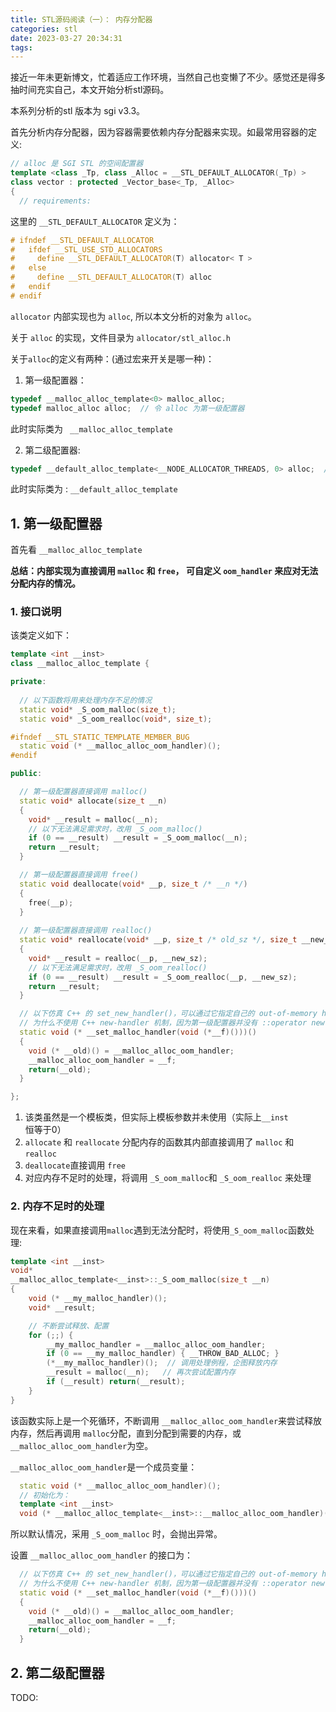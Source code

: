 ```yaml
---
title: STL源码阅读（一）： 内存分配器
categories: stl
date: 2023-03-27 20:34:31
tags:
---
```


接近一年未更新博文，忙着适应工作环境，当然自己也变懒了不少。感觉还是得多抽时间充实自己，本文开始分析stl源码。

本系列分析的stl 版本为 sgi v3.3。

首先分析内存分配器，因为容器需要依赖内存分配器来实现。如最常用容器的定义:

```cpp
// alloc 是 SGI STL 的空间配置器
template <class _Tp, class _Alloc = __STL_DEFAULT_ALLOCATOR(_Tp) >
class vector : protected _Vector_base<_Tp, _Alloc> 
{
  // requirements:
```

这里的 `__STL_DEFAULT_ALLOCATOR` 定义为：

```cpp
# ifndef __STL_DEFAULT_ALLOCATOR
#   ifdef __STL_USE_STD_ALLOCATORS
#     define __STL_DEFAULT_ALLOCATOR(T) allocator< T >
#   else
#     define __STL_DEFAULT_ALLOCATOR(T) alloc
#   endif
# endif
```

 `allocator` 内部实现也为 `alloc`, 所以本文分析的对象为 `alloc`。

关于 `alloc` 的实现，文件目录为 `allocator/stl_alloc.h`

关于`alloc`的定义有两种：(通过宏来开关是哪一种)：

1. 第一级配置器：

```cpp
typedef __malloc_alloc_template<0> malloc_alloc;
typedef malloc_alloc alloc;  // 令 alloc 为第一级配置器
```

此时实际类为 ` __malloc_alloc_template`

2. 第二级配置器:

```cpp
typedef __default_alloc_template<__NODE_ALLOCATOR_THREADS, 0> alloc;  // 令 alloc 为第二级配置器
```

此时实际类为 : `__default_alloc_template`

## 1. 第一级配置器

首先看 `__malloc_alloc_template`

**总结：内部实现为直接调用 `malloc` 和 `free`， 可自定义 `oom_handler`  来应对无法分配内存的情况。**

### 1. 接口说明

该类定义如下：

```c++
template <int __inst>
class __malloc_alloc_template {

private:
  
  // 以下函数将用来处理内存不足的情况
  static void* _S_oom_malloc(size_t);
  static void* _S_oom_realloc(void*, size_t);

#ifndef __STL_STATIC_TEMPLATE_MEMBER_BUG
  static void (* __malloc_alloc_oom_handler)();
#endif

public:

  // 第一级配置器直接调用 malloc()
  static void* allocate(size_t __n)
  {
    void* __result = malloc(__n);
    // 以下无法满足需求时，改用 _S_oom_malloc()
    if (0 == __result) __result = _S_oom_malloc(__n);
    return __result;
  }

  // 第一级配置器直接调用 free()
  static void deallocate(void* __p, size_t /* __n */)
  {
    free(__p);
  }
  
  // 第一级配置器直接调用 realloc()
  static void* reallocate(void* __p, size_t /* old_sz */, size_t __new_sz)
  {
    void* __result = realloc(__p, __new_sz);
    // 以下无法满足需求时，改用 _S_oom_realloc()
    if (0 == __result) __result = _S_oom_realloc(__p, __new_sz);
    return __result;
  }

  // 以下仿真 C++ 的 set_new_handler()，可以通过它指定自己的 out-of-memory handler
  // 为什么不使用 C++ new-handler 机制，因为第一级配置器并没有 ::operator new 来配置内存
  static void (* __set_malloc_handler(void (*__f)()))()
  {
    void (* __old)() = __malloc_alloc_oom_handler;
    __malloc_alloc_oom_handler = __f;
    return(__old);
  }

};
```

1. 该类虽然是一个模板类，但实际上模板参数并未使用（实际上`__inst`恒等于0）
2. `allocate` 和 `reallocate` 分配内存的函数其内部直接调用了 `malloc` 和 `realloc`
3. `deallocate`直接调用 `free`
4. 对应内存不足时的处理，将调用 `_S_oom_malloc`和 `_S_oom_realloc` 来处理

### 2. 内存不足时的处理

现在来看，如果直接调用`malloc`遇到无法分配时，将使用`_S_oom_malloc`函数处理:

```cpp
template <int __inst>
void*
__malloc_alloc_template<__inst>::_S_oom_malloc(size_t __n)
{
    void (* __my_malloc_handler)();
    void* __result;

    // 不断尝试释放、配置
    for (;;) {
        __my_malloc_handler = __malloc_alloc_oom_handler;
        if (0 == __my_malloc_handler) { __THROW_BAD_ALLOC; }
        (*__my_malloc_handler)();  // 调用处理例程，企图释放内存
        __result = malloc(__n);   // 再次尝试配置内存
        if (__result) return(__result);
    }
}
```

该函数实际上是一个死循环，不断调用 `__malloc_alloc_oom_handler`来尝试释放内存，然后再调用 `malloc`分配，直到分配到需要的内存，或`__malloc_alloc_oom_handler`为空。

`__malloc_alloc_oom_handler`是一个成员变量：

```cpp
  static void (* __malloc_alloc_oom_handler)();
  // 初始化为：
  template <int __inst>
  void (* __malloc_alloc_template<__inst>::__malloc_alloc_oom_handler)() = 0;
```

所以默认情况，采用 `_S_oom_malloc` 时，会抛出异常。

设置 `__malloc_alloc_oom_handler` 的接口为：

```cpp
  // 以下仿真 C++ 的 set_new_handler()，可以通过它指定自己的 out-of-memory handler
  // 为什么不使用 C++ new-handler 机制，因为第一级配置器并没有 ::operator new 来配置内存
  static void (* __set_malloc_handler(void (*__f)()))()
  {
    void (* __old)() = __malloc_alloc_oom_handler;
    __malloc_alloc_oom_handler = __f;
    return(__old);
  }
```

## 2. 第二级配置器

TODO:
